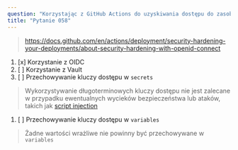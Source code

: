 ```yaml
---
question: "Korzystając z GitHub Actions do uzyskiwania dostępu do zasobów w jednym z dostawców chmury (takich jak AWS, Azure lub GCP), najbezpieczniejszym i zalecanym sposobem uwierzytelniania jest"
title: "Pytanie 058"
---
```


> https://docs.github.com/en/actions/deployment/security-hardening-your-deployments/about-security-hardening-with-openid-connect
1. [x] Korzystanie z OIDC
1. [ ] Korzystanie z Vault
1. [ ] Przechowywanie kluczy dostępu w `secrets`
> Wykorzystywanie długoterminowych kluczy dostępu nie jest zalecane w przypadku ewentualnych wycieków bezpieczeństwa lub ataków, takich jak [script injection](https://docs.github.com/en/actions/security-guides/security-hardening-for-github-actions#understanding-the-risk-of-script-injections)
1. [ ] Przechowywanie kluczy dostępu w `variables`
> Żadne wartości wrażliwe nie powinny być przechowywane w `variables`
